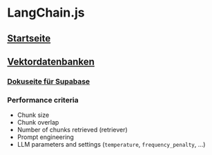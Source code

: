 # LangChain.js

## [Startseite](https://js.langchain.com/v0.2/docs/)

## [Vektordatenbanken](https://js.langchain.com/v0.2/docs/integrations/vectorstores/)

### [Dokuseite für Supabase](https://js.langchain.com/v0.2/docs/integrations/vectorstores/supabase/)

### Performance criteria

- Chunk size
- Chunk overlap
- Number of chunks retrieved (retriever)
- Prompt engineering
- LLM parameters and settings (`temperature`, `frequency_penalty`, ...)
